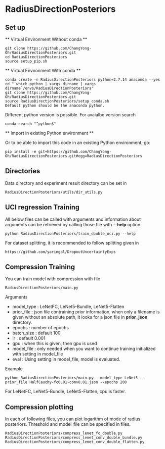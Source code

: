 # RadiusDirectionPosteriors


## Set up

** Virtual Environment Without conda **
```
git clone https://github.com/ChangYong-Oh/RadiusDirectionPosteriors.git
cd RadiusDirectionPosteriors
source setup_pip.sh
```

** Virtual Environment With conda **
```
conda create -n RadiusDirectionPosteriors python=2.7.14 anaconda --yes
cd "`which python | xargs dirname | xargs dirname`/envs/RadiusDirectionPosteriors"
git clone https://github.com/ChangYong-Oh/RadiusDirectionPosteriors.git
source RadiusDirectionPosteriors/setup_conda.sh
Default python should be the anaconda python.
```

Different python version is possible. For avaialbe version search
```
conda search "^python$"
```

** Import in existing Python environment **

Or to be able to import this code in an existing Python environment, go:
```
pip install -e git+https://github.com/ChangYong-Oh/RadiusDirectionPosteriors.git#egg=RadiusDirectionPosteriors
```


## Directories
Data directory and experiment result directory can be set in 
```
RadiusDirectionPosteriors/utils/dir_utils.py
```

## UCI regression Training
All below files can be called with arguments and information about arguments can be retrieved by calling those file with **--help** option.
```
python RadiusDirectionPosteriors/train_double_uci.py --help
```
For dataset splitting, it is recommended to follow splitting given in
```
https://github.com/yaringal/DropoutUncertaintyExps
```


## Compression Training
You can train model with compression with file 
```
RadiusDirectionPosteriors/main.py
```
Arguments
* model_type : LeNetFC, LeNet5-Bundle, LeNet5-Flatten
* prior_file : json file contraining prior information, when only a filename is given without an absolute path, it looks for a json file in **prior_json** directory.
* epochs : number of epochs
* batch_size : default 100
* lr : default 0.001
* gpu : when this is given, then gpu is used
* model_file : only needed when you want to continue training initialized with setting in model_file
* eval : Using setting in model_file, model is evaluated.

Example
```
python RadiusDirectionPosteriors/main.py --model_type LeNet5 --prior_file HalfCauchy-fc0.01-conv0.01.json --epochs 200
```
For LeNetFC, LeNet5-Bundle, LeNet5-Flatten, cpu is faster.

## Compression plotting
In each of following files, you can plot logarithm of mode of radius posteriors. Threshold and model_file can be specified in files.
```
RadiusDirectionPosteriors/compress_lenet_fc_double.py
RadiusDirectionPosteriors/compress_lenet_conv_double_bundle.py
RadiusDirectionPosteriors/compress_lenet_conv_double_flatten.py
```
